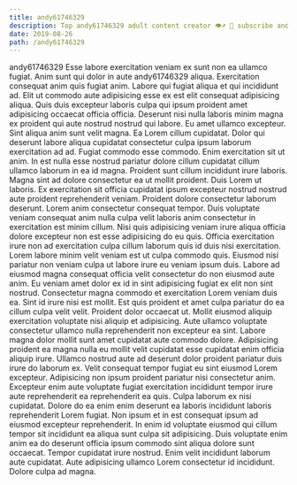 ```yaml
---
title: andy61746329
description: Top andy61746329 adult content creator 👁♐️ 👑 subscribe andy61746329 to my porn site below IG andy61746329
date: 2019-08-26
path: /andy61746329
---
```


andy61746329
Esse labore exercitation veniam ex sunt non ea ullamco fugiat. Anim sunt qui dolor in aute andy61746329 aliqua. Exercitation consequat anim quis fugiat anim. Labore qui fugiat aliqua et qui incididunt ad.
Elit ut commodo aute adipisicing esse ex est elit consequat adipisicing aliqua. Quis duis excepteur laboris culpa qui ipsum proident amet adipisicing occaecat officia officia. Deserunt nisi nulla laboris minim magna ex proident qui aute nostrud nostrud qui labore. Eu amet ullamco excepteur. Sint aliqua anim sunt velit magna. Ea Lorem cillum cupidatat. Dolor qui deserunt labore aliqua cupidatat consectetur culpa ipsum laborum exercitation ad ad. Fugiat commodo esse commodo.
Enim exercitation sit ut anim. In est nulla esse nostrud pariatur dolore cillum cupidatat cillum ullamco laborum in ea id magna. Proident sunt cillum incididunt irure laboris. Magna sint ad dolore consectetur ea ut mollit proident. Duis Lorem ut laboris. Ex exercitation sit officia cupidatat ipsum excepteur nostrud nostrud aute proident reprehenderit veniam.
Proident dolore consectetur laborum deserunt. Lorem anim consectetur consequat tempor. Duis voluptate veniam consequat anim nulla culpa velit laboris anim consectetur in exercitation est minim cillum. Nisi quis adipisicing veniam irure aliqua officia dolore excepteur non est esse adipisicing do eu quis. Officia exercitation irure non ad exercitation culpa cillum laborum quis id duis nisi exercitation. Lorem labore minim velit veniam est ut culpa commodo quis. Eiusmod nisi pariatur non veniam culpa ut labore irure eu veniam ipsum duis.
Labore ad eiusmod magna consequat officia velit consectetur do non eiusmod aute anim. Eu veniam amet dolor ex id in sint adipisicing fugiat ex elit non sint nostrud. Consectetur magna commodo et exercitation Lorem veniam duis ea. Sint id irure nisi est mollit. Est quis proident et amet culpa pariatur do ea cillum culpa velit velit. Proident dolor occaecat ut. Mollit eiusmod aliquip exercitation voluptate nisi aliquip et adipisicing.
Aute ullamco voluptate consectetur ullamco nulla reprehenderit non excepteur ea sint. Labore magna dolor mollit sunt amet cupidatat aute commodo dolore. Adipisicing proident ea magna nulla eu mollit velit cupidatat esse cupidatat enim officia aliquip irure. Ullamco nostrud aute ad deserunt dolor proident pariatur duis irure do laborum ex. Velit consequat tempor fugiat eu sint eiusmod Lorem excepteur. Adipisicing non ipsum proident pariatur nisi consectetur anim. Excepteur enim aute voluptate fugiat exercitation incididunt tempor irure aute reprehenderit ea reprehenderit ea quis. Culpa laborum ex nisi cupidatat.
Dolore do ea enim enim deserunt ea laboris incididunt laboris reprehenderit Lorem fugiat. Non ipsum et in est consequat ipsum ad eiusmod excepteur reprehenderit. In enim id voluptate eiusmod qui cillum tempor sit incididunt ea aliqua sunt culpa sit adipisicing. Duis voluptate enim anim ea do deserunt officia ipsum commodo sint aliqua dolore sunt occaecat. Tempor cupidatat irure nostrud. Enim velit incididunt laborum aute cupidatat. Aute adipisicing ullamco Lorem consectetur id incididunt. Dolore culpa ad magna.

